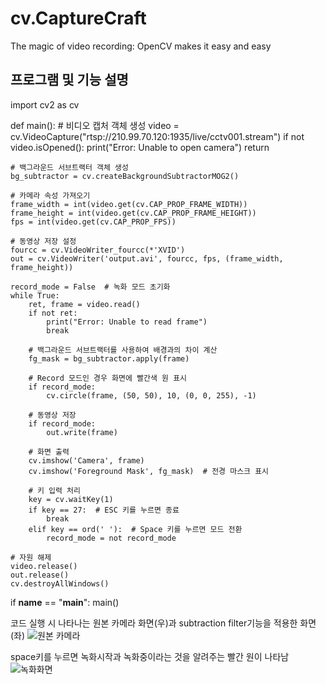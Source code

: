 # cv.CaptureCraft
The magic of video recording: OpenCV makes it easy and easy



## 프로그램 및 기능 설명
import cv2  as cv

def main():
    # 비디오 캡처 객체 생성
    video = cv.VideoCapture("rtsp://210.99.70.120:1935/live/cctv001.stream")
    if not video.isOpened():
        print("Error: Unable to open camera")
        return
    
    # 백그라운드 서브트랙터 객체 생성
    bg_subtractor = cv.createBackgroundSubtractorMOG2()
    
    # 카메라 속성 가져오기
    frame_width = int(video.get(cv.CAP_PROP_FRAME_WIDTH))
    frame_height = int(video.get(cv.CAP_PROP_FRAME_HEIGHT))
    fps = int(video.get(cv.CAP_PROP_FPS))
    
    # 동영상 저장 설정
    fourcc = cv.VideoWriter_fourcc(*'XVID')
    out = cv.VideoWriter('output.avi', fourcc, fps, (frame_width, frame_height))
    
    record_mode = False  # 녹화 모드 초기화
    while True:
        ret, frame = video.read()
        if not ret:
            print("Error: Unable to read frame")
            break
        
        # 백그라운드 서브트랙터를 사용하여 배경과의 차이 계산
        fg_mask = bg_subtractor.apply(frame)
        
        # Record 모드인 경우 화면에 빨간색 원 표시
        if record_mode:
            cv.circle(frame, (50, 50), 10, (0, 0, 255), -1)
        
        # 동영상 저장
        if record_mode:
            out.write(frame)
        
        # 화면 출력
        cv.imshow('Camera', frame)
        cv.imshow('Foreground Mask', fg_mask)  # 전경 마스크 표시
        
        # 키 입력 처리
        key = cv.waitKey(1)
        if key == 27:  # ESC 키를 누르면 종료
            break
        elif key == ord(' '):  # Space 키를 누르면 모드 전환
            record_mode = not record_mode
    
    # 자원 해제
    video.release()
    out.release()
    cv.destroyAllWindows()

if __name__ == "__main__":
    main()

코드 실행 시 나타나는 원본 카메라 화면(우)과 subtraction filter기능을 적용한 화면(좌)
![원본 카메라](https://github.com/shfnqkdlfjtm/cv.CaptureCraft/assets/144716487/6744ff9a-9a71-44c7-b6c6-1923d5326190)

space키를 누르면 녹화시작과 녹화중이라는 것을 알려주는 빨간 원이 나타남
![녹화화면](https://github.com/shfnqkdlfjtm/cv.CaptureCraft/assets/144716487/1ef0b8c9-e43c-4d41-b817-c45225bfb936)

